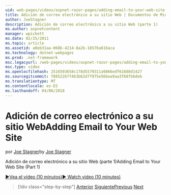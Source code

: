 ```yaml
---
uid: web-pages/videos/aspnet-razor-pages/adding-email-to-your-web-site
title: Adición de correo electrónico a su sitio Web | Documentos de Microsoft
author: JoeStagner
description: Adición de correo electrónico a su sitio Web (parte 1)
ms.author: aspnetcontent
manager: wpickett
ms.date: 02/25/2011
ms.topic: article
ms.assetid: a0eb31aa-068b-4214-8a2b-16576a616aca
ms.technology: dotnet-webpages
ms.prod: .net-framework
msc.legacyurl: /web-pages/videos/aspnet-razor-pages/adding-email-to-your-web-site
msc.type: video
ms.openlocfilehash: 2516503658c178d5579311a9866edf61688d1427
ms.sourcegitcommit: f8852267f463b62d7f975e56bea9aa3f68fbbdeb
ms.translationtype: MT
ms.contentlocale: es-ES
ms.lasthandoff: 04/06/2018
---
```

<a name="adding-email-to-your-web-site"></a><span data-ttu-id="18dc0-103">Adición de correo electrónico a su sitio Web</span><span class="sxs-lookup"><span data-stu-id="18dc0-103">Adding Email to Your Web Site</span></span>
====================
<span data-ttu-id="18dc0-104">por [Joe Stagner](https://github.com/JoeStagner)</span><span class="sxs-lookup"><span data-stu-id="18dc0-104">by [Joe Stagner](https://github.com/JoeStagner)</span></span>

<span data-ttu-id="18dc0-105">Adición de correo electrónico a su sitio Web (parte 1)</span><span class="sxs-lookup"><span data-stu-id="18dc0-105">Adding Email to Your Web Site (Part 1)</span></span>

[<span data-ttu-id="18dc0-106">&#9654;Vea el vídeo (10 minutos)</span><span class="sxs-lookup"><span data-stu-id="18dc0-106">&#9654; Watch video (10 minutes)</span></span>](https://channel9.msdn.com/Blogs/ASP-NET-Site-Videos/adding-email-to-your-web-site)

> [!div class="step-by-step"]
> <span data-ttu-id="18dc0-107">[Anterior](working-with-video.md)
> [Siguiente](adding-search-to-your-web-site.md)</span><span class="sxs-lookup"><span data-stu-id="18dc0-107">[Previous](working-with-video.md)
[Next](adding-search-to-your-web-site.md)</span></span>
